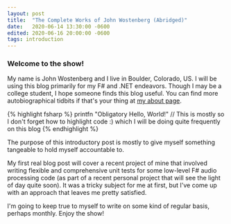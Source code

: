 ```yaml
---
layout: post
title:  "The Complete Works of John Wostenberg (Abridged)"
date:   2020-06-14 13:30:00 -0600
edited: 2020-06-16 20:00:00 -0600
tags: introduction
---
```


### Welcome to the show!

My name is John Wostenberg and I live in Boulder, Colorado, US. I will be using this blog primarily for my F# and .NET endeavors. Though I may be a college student, I hope someone finds this blog useful. You can find more autobiographical tidbits if that's your thing at [my about page](/about).

{% highlight fsharp %}
printfn "Obligatory Hello, World!"
// This is mostly so I don't forget how to highlight code :) which I will be doing quite frequently on this blog
{% endhighlight %}

The purpose of this introductory post is mostly to give myself something tangeable to hold myself accountable to.

My first real blog post will cover a recent project of mine that involved writing flexible and comprehensive unit tests for some low-level F# audio processing code (as part of a recent personal project that will see the light of day quite soon). It was a tricky subject for me at first, but I've come up with an approach that leaves me pretty satisfied.

I'm going to keep true to myself to write on some kind of regular basis, perhaps monthly. Enjoy the show!